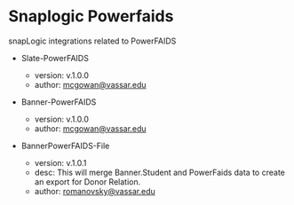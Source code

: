 # Snaplogic Powerfaids
snapLogic integrations related to PowerFAIDS
	
- Slate-PowerFAIDS
    - version: v.1.0.0
    - author: mcgowan@vassar.edu
    
- Banner-PowerFAIDS
    - version: v.1.0.0
    - author: mcgowan@vassar.edu

- BannerPowerFAIDS-File
    - version: v.1.0.1
    - desc: This will merge Banner.Student and PowerFaids data to create an export for Donor Relation.
    - author: romanovsky@vassar.edu
